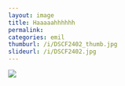 ```yaml
---
layout: image
title: Haaaaahhhhhh
permalink: 
categories: emil
thumburl: /i/DSCF2402_thumb.jpg
slideurl: /i/DSCF2402.jpg
---
```


![]({{site.url}}/i/DSCF2402.jpg)
